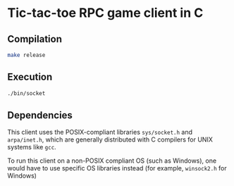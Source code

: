 # Tic-tac-toe RPC game client in C

## Compilation

```bash
make release
```

## Execution

```bash
./bin/socket
```

## Dependencies

This client uses the POSIX-compliant libraries `sys/socket.h` and `arpa/inet.h`, which are generally distributed with C compilers for UNIX systems like `gcc`.

To run this client on a non-POSIX compliant OS (such as Windows), one would have to use specific OS libraries instead (for example, `winsock2.h` for Windows)
